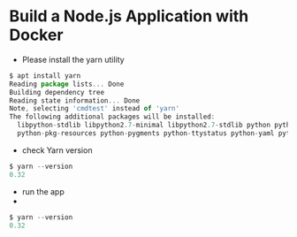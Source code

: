 <h1 id="my-custom-anchor-name">
  Build a Node.js Application with Docker
</h1>

* Please install the yarn utility

```javascript
$ apt install yarn
Reading package lists... Done
Building dependency tree
Reading state information... Done
Note, selecting 'cmdtest' instead of 'yarn'
The following additional packages will be installed:
  libpython-stdlib libpython2.7-minimal libpython2.7-stdlib python python-chardet python-cliapp python-markdown python-minimal
  python-pkg-resources python-pygments python-ttystatus python-yaml python2.7 python2.7-minimal

```

* check Yarn version

```javascript
$ yarn --version
0.32
```
* run the app 
* 
```javascript
$ yarn --version
0.32
